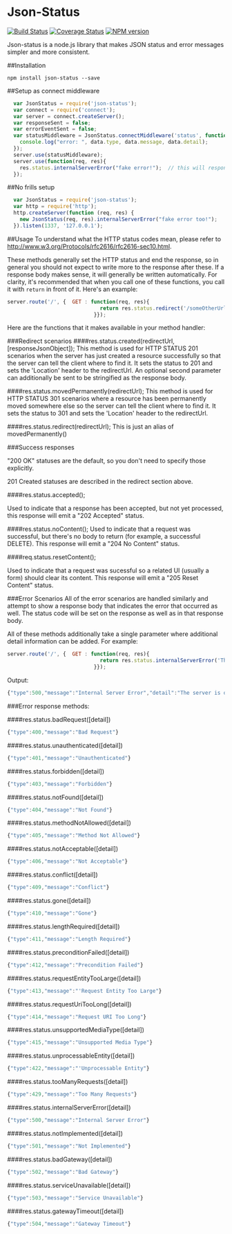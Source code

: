# Json-Status
[![Build
Status](https://secure.travis-ci.org/cainus/json-status.png?branch=master)](http://travis-ci.org/cainus/json-status)
[![Coverage Status](https://coveralls.io/repos/cainus/json-status/badge.png?branch=master)](https://coveralls.io/r/cainus/json-status)
[![NPM version](https://badge.fury.io/js/json-status.png)](http://badge.fury.io/js/json-status)

Json-status is a node.js library that makes JSON status and error
messages simpler and more consistent.

##Installation
```
npm install json-status --save
```

##Setup as connect middleware
```javascript
  var JsonStatus = require('json-status');
  var connect = require('connect');
  var server = connect.createServer();
  var responseSent = false;
  var errorEventSent = false;
  var statusMiddleware = JsonStatus.connectMiddleware('status', function(data){
    console.log("error: ", data.type, data.message, data.detail);
  });
  server.use(statusMiddleware);
  server.use(function(req, res){
    res.status.internalServerError("fake error!");  // this will respond with a 500
  });
```

##No frills setup
```javascript
  var JsonStatus = require('json-status');
  var http = require('http');
  http.createServer(function (req, res) {
    new JsonStatus(req, res).internalServerError("fake error too!");
  }).listen(1337, '127.0.0.1');

```

##Usage
To understand what the HTTP status codes mean, please refer to <a href="http://www.w3.org/Protocols/rfc2616/rfc2616-sec10.html">http://www.w3.org/Protocols/rfc2616/rfc2616-sec10.html</a>.

These methods generally set the HTTP status and end the response, so in general you should 
not expect to write more to the response after these. If a response body makes sense, it 
will generally be written automatically. For clarity, it's recommended that when you call 
one of these functions, you call it with `return` in front of it. Here's an example:

```javascript
server.route('/', {  GET : function(req, res){
                              return res.status.redirect('/someOtherUrl');
                            }});
```

Here are the functions that it makes available in your method handler:


###Redirect scenarios
####res.status.created(redirectUrl, [responseJsonObject]);
This method is used for HTTP STATUS 201 scenarios when the server has just created a resource successfully so that the server can tell the client where to find it. It sets the status to 201 and sets the 'Location' header to the redirectUrl.  An optional second parameter can additionally be sent to be stringified as the response body.

####res.status.movedPermanently(redirectUrl);
This method is used for HTTP STATUS 301 scenarios where a resource has been permanently moved somewhere else so the server can tell the client where to find it. It sets the status to 301 and sets the 'Location' header to the redirectUrl.

####res.status.redirect(redirectUrl);
This is just an alias of movedPermanently()

###Success responses

"200 OK" statuses are the default, so you don't need to specify those explicitly.

201 Created statuses are described in the redirect section above.


####res.status.accepted();

Used to indicate that a response has been accepted, but not yet processed, this response will emit a "202 Accepted" status.

####res.status.noContent();
Used to indicate that a request was successful, but there's no body to return (for example, a successful DELETE).  This response will emit a "204 No Content" status.

####req.status.resetContent();

Used to indicate that a request was sucessful so a related UI (usually a form) should clear its content.  This response will emit a "205 Reset Content" status.


###Error Scenarios
All of the error scenarios are handled similarly and attempt to show a response body that indicates the error that occurred as well. The status code will be set on the response as well as in that response body.

All of these methods additionally take a single parameter where additional detail information can be added. For example:

```javascript
server.route('/', {  GET : function(req, res){
                              return res.status.internalServerError('The server is on fire.');
                            }});
```

Output:
```javascript
{"type":500,"message":"Internal Server Error","detail":"The server is on fire"}
```

###Error response methods:

####res.status.badRequest([detail])
```javascript
{"type":400,"message":"Bad Request"}
```

####res.status.unauthenticated([detail])
```javascript
{"type":401,"message":"Unauthenticated"}
```

####res.status.forbidden([detail])
```javascript
{"type":403,"message":"Forbidden"}
```

####res.status.notFound([detail])
```javascript
{"type":404,"message":"Not Found"}
```

####res.status.methodNotAllowed([detail])
```javascript
{"type":405,"message":"Method Not Allowed"}
```

####res.status.notAcceptable([detail])
```javascript
{"type":406,"message":"Not Acceptable"}
```

####res.status.conflict([detail])
```javascript
{"type":409,"message":"Conflict"}
```

####res.status.gone([detail])
```javascript
{"type":410,"message":"Gone"}
```

####res.status.lengthRequired([detail])
```javascript
{"type":411,"message":"Length Required"}
```

####res.status.preconditionFailed([detail])
```javascript
{"type":412,"message":"Precondition Failed"}
```

####res.status.requestEntityTooLarge([detail])
```javascript
{"type":413,"message":"'Request Entity Too Large"}
```

####res.status.requestUriTooLong([detail])
```javascript
{"type":414,"message":"Request URI Too Long"}
```

####res.status.unsupportedMediaType([detail])
```javascript
{"type":415,"message":"Unsupported Media Type"}
```

####res.status.unprocessableEntity([detail])
```javascript
{"type":422,"message":"'Unprocessable Entity"}
```

####res.status.tooManyRequests([detail])
```javascript
{"type":429,"message":"Too Many Requests"}
```

####res.status.internalServerError([detail])
```javascript
{"type":500,"message":"Internal Server Error"}
```

####res.status.notImplemented([detail])
```javascript
{"type":501,"message":"Not Implemented"}
```

####res.status.badGateway([detail])
```javascript
{"type":502,"message":"Bad Gateway"}
```

####res.status.serviceUnavailable([detail])
```javascript
{"type":503,"message":"Service Unavailable"}
```

####res.status.gatewayTimeout([detail])
```javascript
{"type":504,"message":"Gateway Timeout"}
```

